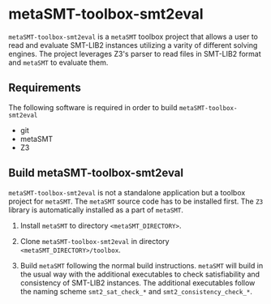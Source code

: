 # metaSMT-toolbox-smt2eval

`metaSMT-toolbox-smt2eval` is a `metaSMT` toolbox project that allows
a user to read and evaluate SMT-LIB2 instances utilizing a varity of
different solving engines.  The project leverages Z3's parser to read
files in SMT-LIB2 format and `metaSMT` to evaluate them.

## Requirements

The following software is required in order to build `metaSMT-toolbox-smt2eval`

* git
* metaSMT
* Z3

## Build metaSMT-toolbox-smt2eval

`metaSMT-toolbox-smt2eval` is not a standalone application but a
toolbox project for `metaSMT`.  The `metaSMT` source code has to
be installed first.  The `Z3` library is automatically installed as
a part of `metaSMT`.

1. Install `metaSMT` to directory `<metaSMT_DIRECTORY>`.

2. Clone `metaSMT-toolbox-smt2eval` in directory
`<metaSMT_DIRECTORY>/toolbox`.

3. Build `metaSMT` following the normal build instructions. `metaSMT`
will build in the usual way with the additional executables to check
satisfiability and consistency of SMT-LIB2 instances.  The additional
executables follow the naming scheme `smt2_sat_check_*` and
`smt2_consistency_check_*`.
